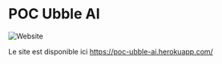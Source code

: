# POC Ubble AI
![Website](https://poc-ubble-ai.herokuapp.com/)

Le site est disponible ici https://poc-ubble-ai.herokuapp.com/
